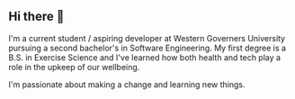## Hi there 👋

I'm a current student / aspiring developer at Western Governers University pursuing a second bachelor's in Software Engineering. My first degree is a B.S. in Exercise Science and I've learned how both health and tech play a role in the upkeep of our wellbeing.

I'm passionate about making a change and learning new things.

<!--
**jordycg/jordycg** is a ✨ _special_ ✨ repository because its `README.md` (this file) appears on your GitHub profile.

Here are some ideas to get you started:

- 🔭 I’m currently working on ...
- 🌱 I’m currently learning ...
- 👯 I’m looking to collaborate on ...
- 🤔 I’m looking for help with ...
- 💬 Ask me about ...
- 📫 How to reach me: ...
- 😄 Pronouns: ...
- ⚡ Fun fact: ...
-->
